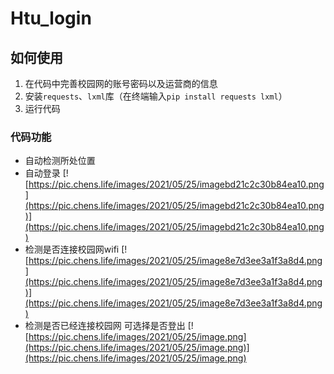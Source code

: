 # Htu_login


## 如何使用
 1. 在代码中完善校园网的账号密码以及运营商的信息
 2. 安装`requests`、`lxml`库（在终端输入`pip install requests lxml`）
 3. 运行代码

### 代码功能
- 自动检测所处位置
- 自动登录
[![https://pic.chens.life/images/2021/05/25/imagebd21c2c30b84ea10.png](https://pic.chens.life/images/2021/05/25/imagebd21c2c30b84ea10.png)](https://pic.chens.life/images/2021/05/25/imagebd21c2c30b84ea10.png)
- 检测是否连接校园网wifi
[![https://pic.chens.life/images/2021/05/25/image8e7d3ee3a1f3a8d4.png](https://pic.chens.life/images/2021/05/25/image8e7d3ee3a1f3a8d4.png)](https://pic.chens.life/images/2021/05/25/image8e7d3ee3a1f3a8d4.png)
- 检测是否已经连接校园网 可选择是否登出
[![https://pic.chens.life/images/2021/05/25/image.png](https://pic.chens.life/images/2021/05/25/image.png)](https://pic.chens.life/images/2021/05/25/image.png)
